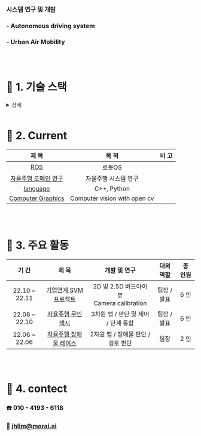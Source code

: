 ### 시스템 연구 및 개발
### - Autonomous driving system 
### - Urban Air Mobility

<br>

<br>

# :hammer: 1. 기술 스택

<details> <summary>상세</summary>


#### [1] 프로그래밍 언어

|    대 상     | 활용 능력 및 이해도 |                          비 고                           |
| :----------: | :-----------------: | :----------------------------------------------------------: |
|  **Python**  |        ★★★★☆        |  |
|   **C++**    |        ★★☆☆☆        |  |
| **JS, JAVA** |        ★★☆☆☆        |  |

#### [2] 프레임 워크 or 기술

|                          대 상                          | 활용 능력 및 이해도 |                          비 고                           |
| :-----------------------------------------------------: | :-----------------: | :----------------------------------------------------------: |
|                         **ROS**                         |        ★★☆☆☆        |  |
|                      **영상 처리**                      |        ★★☆☆☆        |  |
| **Django, React** <br />**React-native<br /> HTML/CSS** |        ★★★☆☆        |  |

#### [3] 협업 툴

|        대 상         | 활용 능력 및 이해도 |                          비 고                           |
| :------------------: | :-----------------: | :----------------------------------------------------------: |
| **Git_Hub, Git_Lab** |        ★★★★☆        |                |
|       **JIRA**       |        ★★★★☆        |  |

<br>
</details>
<br>

# :book: 2. Current

|                            제 목                             |                            목 적                             | 비 고 |
| :----------------------------------------------------------: | :----------------------------------------------------------: | :---: |
|     [ROS](https://github.com/windy825/ROS-with-Solution)     |   로봇OS   |       |
| [자율주행 도메인 연구](https://github.com/windy825/autonomous-driving-basics) | 자율주행 시스템 연구 |       |
|       [language](https://github.com/windy825/language)       |                         C++, Python                          |       |
| [Computer Graphics](https://github.com/windy825/SVM/tree/master/Computer%20Graphics) |               Computer vision with open cv |  |

<br>

<br>

# :rocket: 3. 주요 활동

|     기 간      |                            제 목                             |                         개발 및 연구                         |    대외 역할     |        총 인원         |
| :------------: | :----------------------------------------------------------: | :----------------------------------------------------------: | :--------------: | :--------------------: |
| 22.10 ~ 22.11 |   [기업연계 SVM 프로젝트](https://github.com/windy825/SVM)   |   2D 및 2.5D 버드아이 뷰<br /> Camera calibration    |   팀장 / 발표    |          6 인          |
| 22.08 ~ 22.10  |                      [자율주행 무인 택시](https://github.com/windy825/Alpah_car)                      |       3차원 맵 / 판단 및 제어  / 단계 통합             |   팀장 / 발표    |          6 인          |
| 22.06 ~ 22.06  | [자율주행 장애물 레이스](https://github.com/windy825/Airsim-car-driving-Project) |              2차원 맵 / 장애물 판단 / 경로 판단              |       팀장       |          2 인          |



<br>

<br>


# :car: 4. contect

### **:phone: 010 - 4193 - 6118**

### **:email: jhlim@morai.ai**
